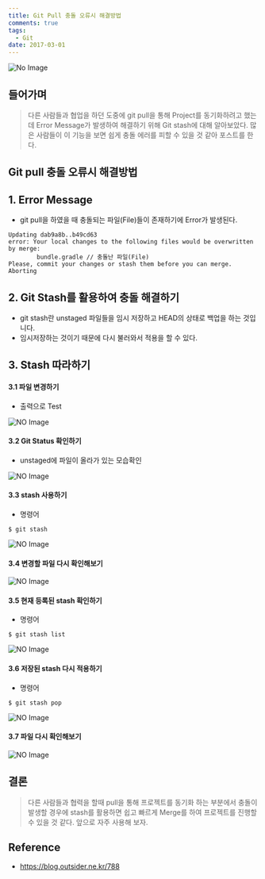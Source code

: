 ```yaml
---
title: Git Pull 충돌 오류시 해결방법
comments: true
tags:
  - Git
date: 2017-03-01
---
```


![No Image](/assets/logo/git.png)

## 들어가며

> 다른 사람들과 협업을 하던 도중에 git pull을 통해 Project를 동기화하려고 했는데 Error Message가 발생하여 해결하기 위해 Git stash에 대해 알아보았다. 많은 사람들이 이 기능을 보면 쉽게 충돌 에러를 피할 수 있을 것 같아 포스트를 한다.

## Git pull 충돌 오류시 해결방법

## 1. Error Message

- git pull을 하였을 때 충돌되는 파일(File)들이 존재하기에 Error가 발생된다.

```shell
Updating dab9a8b..b49cd63
error: Your local changes to the following files would be overwritten by merge:
        bundle.gradle // 충돌난 파일(File)
Please, commit your changes or stash them before you can merge.
Aborting
```

## 2. Git Stash를 활용하여 충돌 해결하기
- git stash란 unstaged 파일들을 임시 저장하고 HEAD의 상태로 백업을 하는 것입니다.
- 임시저장하는 것이기 때문에 다시 불러와서 적용을 할 수 있다.

## 3. Stash 따라하기

#### 3.1 파일 변경하기
-  출력으로 Test

![NO Image](/assets/posts/20170301/1.PNG)

#### 3.2 Git Status 확인하기
- unstaged에 파일이 올라가 있는 모습확인

![NO Image](/assets/posts/20170301/2.PNG)

#### 3.3 stash 사용하기
- 명령어

```shell
$ git stash
```

![NO Image](/assets/posts/20170301/3.PNG)

#### 3.4 변경할 파일 다시 확인해보기

![NO Image](/assets/posts/20170301/4.PNG)

#### 3.5 현재 등록된 stash 확인하기
- 명령어

```shell
$ git stash list
```

![NO Image](/assets/posts/20170301/5.PNG)

#### 3.6 저장된 stash 다시 적용하기
- 명령어

```shell
$ git stash pop
```

![NO Image](/assets/posts/20170301/6.PNG)

#### 3.7 파일 다시 확인해보기

![NO Image](/assets/posts/20170301/7.PNG)


## 결론
> 다른 사람들과 협력을 할때 pull을 통해 프로젝트를 동기화 하는 부분에서 충돌이 발생할 경우에 stash를 활용하면 쉽고 빠르게 Merge를 하여 프로젝트를 진행할 수 있을 것 같다. 앞으로 자주 사용해 보자.


## Reference
- <https://blog.outsider.ne.kr/788>
